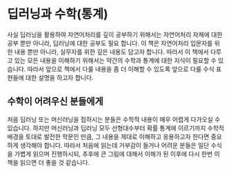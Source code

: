 # 딥러닝과 수학(통계)

사실 딥러닝을 활용하여 자연어처리를 깊이 공부하기 위해서는 자연어처리 자체에 대한 공부 뿐만 아니라, 딥러닝에 대한 공부도 필요 합니다. 이 책은 자연어처리 입문자를 위한 내용 뿐만 아니라, 실무자를 위한 깊은 내용도 담고자 합니다. 따라서 이 책에서 다루고 있는 모든 내용을 이해하기 위해서는 약간의 수학과 통계에 대한 지식이 필요할 수 있습니다. 따라서 앞으로 책에서 다룰 내용을 좀 더 이해할 수 있도록 앞으로 다룰 수식 표현들에 대한 설명을 하고자 합니다.

## 수학이 어려우신 분들에게

처음 딥러닝 또는 머신러닝을 접하시는 분들은 수학적 내용이 매우 어렵게 다가오실 수 있습니다. 하지만 머신러닝과 딥러닝 모두 선형대수부터 확률 통계에 이르기까지 수학적 배경을 토대로 발전한 학문인 만큼, 그 내용을 제대로 이해하고 응용하고자 한다면 중요하게 생각해야 합니다. 따라서 처음에 읽는데 거부감이 들거나 어려운 분들은 일단 수식을 가볍게 읽으며 진행하시되, 추후에 큰 그림에 대해서 이해가 된 이후에 다시 한번 이 책을 읽으면 더 좋을 것 같습니다.